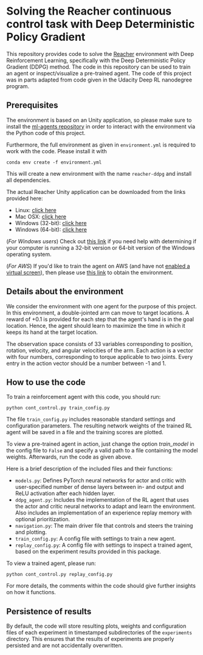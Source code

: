 # Solving the Reacher continuous control task with Deep Deterministic Policy Gradient

This repository provides code to solve the [Reacher](https://github.com/Unity-Technologies/ml-agents/blob/master/docs/Learning-Environment-Examples.md#reacher) environment
with Deep Reinforcement Learning, specifically with the Deep Deterministic Policy Gradient (DDPG) method.
The code in this repository can be used to train an agent or inspect/visualize a pre-trained agent.
The code of this project was in parts adapted from code given in the Udacity Deep RL nanodegree program.

## Prerequisites

The environment is based on an Unity application, so please make sure to install
the [ml-agents repository](https://github.com/Unity-Technologies/ml-agents/blob/master/docs/Installation.md)
in order to interact with the environment via the Python code of this project.

Furthermore, the full environment as given in `environment.yml` is required to work with the code. Please install it with
```
conda env create -f environment.yml
```

This will create a new environment with the name `reacher-ddpg` and install all dependencies.

The actual Reacher Unity application can be downloaded from the links provided here:

- Linux: [click here](https://s3-us-west-1.amazonaws.com/udacity-drlnd/P2/Reacher/one_agent/Reacher_Linux.zip)
- Mac OSX: [click here](https://s3-us-west-1.amazonaws.com/udacity-drlnd/P2/Reacher/one_agent/Reacher.app.zip)
- Windows (32-bit): [click here](https://s3-us-west-1.amazonaws.com/udacity-drlnd/P2/Reacher/one_agent/Reacher_Windows_x86.zip)
- Windows (64-bit): [click here](https://s3-us-west-1.amazonaws.com/udacity-drlnd/P2/Reacher/one_agent/Reacher_Windows_x86_64.zip)

(_For Windows users_) Check out [this link](https://support.microsoft.com/en-us/help/827218/how-to-determine-whether-a-computer-is-running-a-32-bit-version-or-64) if you need help with determining if your computer is running a 32-bit version or 64-bit version of the Windows operating system.

(_For AWS_) If you'd like to train the agent on AWS (and have not [enabled a virtual screen](https://github.com/Unity-Technologies/ml-agents/blob/master/docs/Training-on-Amazon-Web-Service.md)), then please use [this link](https://s3-us-west-1.amazonaws.com/udacity-drlnd/P1/Banana/Banana_Linux_NoVis.zip) to obtain the environment.

## Details about the environment

We consider the environment with one agent for the purpose of this project.
In this environment, a double-jointed arm can move to target locations. A reward of +0.1 is provided for each step that the agent's hand is in the goal location.
Hence, the agent should learn to maximize the time in which it keeps its hand at the target location.

The observation space consists of 33 variables corresponding to position, rotation, velocity, and angular velocities of the arm. 
Each action is a vector with four numbers, corresponding to torque applicable to two joints. Every entry in the action vector should be a number between -1 and 1.

## How to use the code

To train a reinforcement agent with this code, you should run:

```
python cont_control.py train_config.py
```

The file `train_config.py` includes reasonable standard settings and configuration parameters.
The resulting network weights of the trained RL agent will be saved in a file and the training scores are plotted.

To view a pre-trained agent in action, just change the option *train_model* in the config file to `False` and specify a valid path to a file containing the model weights.
Afterwards, run the code as given above.

Here is a brief description of the included files and their functions:

- `models.py`: Defines PyTorch neural networks for actor and critic with user-specified number of dense layers between in- and output and ReLU activation after each hidden layer.
- `ddpg_agent.py`: Includes the implementation of the RL agent that uses the actor and critic neural networks to adapt and learn the environment. Also includes an implementation of an experience replay memory with optional prioritization.
- `navigation.py`: The main driver file that controls and steers the training and plotting.
- `train_config.py`: A config file with settings to train a new agent.
- `replay_config.py`: A config file with settings to inspect a trained agent, based on the experiment results provided in this package.

To view a trained agent, please run:
```
python cont_control.py replay_config.py
```

For more details, the comments within the code should give further insights on how it functions.

## Persistence of results

By default, the code will store resulting plots, weights and configuration files of each experiment in timestamped subdirectories of 
the `experiments` directory. This ensures that the results of experiments are properly persisted and are not accidentally overwritten.